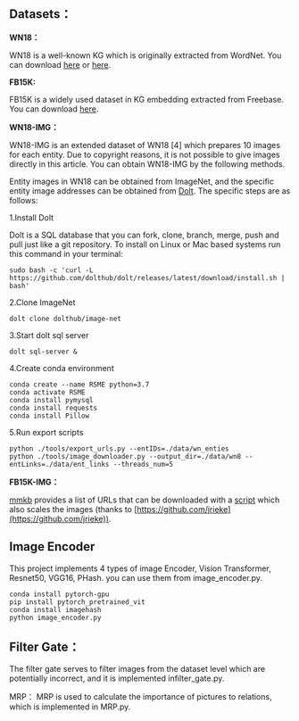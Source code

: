 ## Datasets：

**WN18：**

WN18 is a well-known KG which is originally extracted from WordNet. You can download [here](https://github.com/DeepGraphLearning/KnowledgeGraphEmbedding/tree/master/data/wn18) or [here](https://github.com/thunlp/IKRL).

**FB15K:**

FB15K is a widely used dataset in KG embedding extracted from Freebase. You can download [here](https://github.com/DeepGraphLearning/KnowledgeGraphEmbedding/tree/master/data/FB15k).

**WN18-IMG：**

WN18-IMG is an extended dataset of WN18 [4] which prepares 10 images for each entity. Due to copyright reasons, it is not possible to give images directly in this article. You can obtain WN18-IMG by the following methods.

Entity images in WN18 can be obtained from ImageNet, and the specific entity image addresses can be obtained from [Dolt](https://github.com/dolthub/dolt). The specific steps are as follows:

1.Install Dolt

Dolt is a SQL database that you can fork, clone, branch, merge, push and pull just like a git repository. To install on Linux or Mac based systems run this command in your terminal:

```/
sudo bash -c 'curl -L https://github.com/dolthub/dolt/releases/latest/download/install.sh | bash'
```

2.Clone ImageNet

```
dolt clone dolthub/image-net
```

3.Start dolt sql server  

```
dolt sql-server &
```

4.Create conda environment

```/
conda create --name RSME python=3.7
conda activate RSME
conda install pymysql
conda install requests
conda install Pillow
```

5.Run export scripts

```/
python ./tools/export_urls.py --entIDs=./data/wn_enties 
python ./tools/image_downloader.py --output_dir=./data/wn8 --entLinks=./data/ent_links --threads_num=5
```


**FB15K-IMG：**

[mmkb](https://github.com/mniepert/mmkb) provides a list of URLs that can be downloaded with a [script](https://github.com/mniepert/mmkb/blob/master/download-images.py) which also scales the images (thanks to [https://github.com/jrieke](https://github.com/jrieke)).


## Image Encoder
This project implements 4 types of image Encoder, Vision Transformer, Resnet50, VGG16, PHash. you can use them from image_encoder.py.
```/
conda install pytorch-gpu
pip install pytorch_pretrained_vit
conda install imagehash
python image_encoder.py
```

## Filter Gate：

The filter gate serves to filter images from the dataset level which are potentially incorrect, and it is implemented infilter_gate.py.


MRP：
MRP is used to calculate the importance of pictures to relations, which is implemented in MRP.py.


